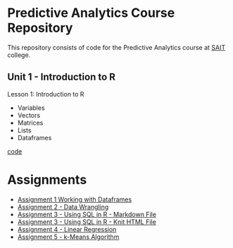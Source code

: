# Predictive Analytics Course Repository
This repository consists of code for the Predictive Analytics course at [SAIT](https://www.sait.ca/) college.

## Unit 1 - Introduction to R

Lesson 1: Introduction to R 
- Variables
- Vectors
- Matrices
- Lists
- Dataframes
  
[code](https://github.com/davidj9/predictive-analytics-course/blob/main/class1-introduction-to-R.R)

# Assignments
- [Assignment 1 Working with Dataframes](https://github.com/davidj9/predictive-analytics-course/blob/main/assignment1.R)
- [Assignment 2 - Data Wrangling](https://github.com/davidj9/predictive-analytics-course/blob/main/231020_assignment2_final.R)
- [Assignment 3 - Using SQL in R - Markdown File](https://github.com/davidj9/predictive-analytics-course/blob/main/Assignment3.Rmd)
- [Assignment 3 - Using SQL in R - Knit HTML File](https://github.com/davidj9/predictive-analytics-course/blob/main/Assignment3.html)
- [Assignment 4 - Linear Regression](https://github.com/davidj9/predictive-analytics-course/blob/main/Assignment4.html)
- [Assignment 5 - k-Means Algorithm](https://github.com/davidj9/predictive-analytics-course/blob/main/Assignment5.html)
